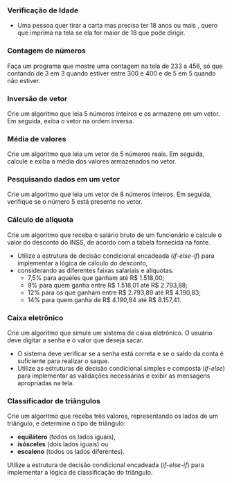### Verificação de Idade
- Uma pessoa quer tirar a carta mas precisa ter 18 anos ou mais , quero que imprima na tela se ela for maior de 18 que pode dirigir.

### Contagem de números
Faça um programa que mostre uma contagem na tela de 233 a 456, só que contando de 3 em 3 quando estiver entre 300 e 400 e de 5 em 5 quando não estiver.

### Inversão de vetor
Crie um algoritmo que leia 5 números inteiros e os armazene em um vetor. Em seguida, exiba o vetor na ordem inversa.

### Média de valores 
Crie um algoritmo que leia um vetor de 5 números reais. Em seguida, calcule e exiba a média dos valores armazenados no vetor.

### Pesquisando dados em um vetor 
Crie um algoritmo que leia um vetor de 8 números inteiros. Em seguida, verifique se o número 5 está presente no vetor. 

### Cálculo de alíquota 
Crie um algoritmo que receba o salário bruto de um funcionário e calcule o valor do desconto do INSS, de acordo com a tabela fornecida na fonte. 
- Utilize a estrutura de decisão condicional encadeada (_if-else-if_) para implementar a lógica de cálculo do desconto, 
- considerando as diferentes faixas salariais e alíquotas.
    - 7,5% para aqueles que ganham até R$ 1.518,00; 
    - 9% para quem ganha entre R$ 1.518,01 até R$ 2.793,88; 
    - 12% para os que ganham entre R$ 2.793,89 até R$ 4.190,83;
    - 14% para quem ganha de R$ 4.190,84 até R$ 8.157,41.

### Caixa eletrônico
Crie um algoritmo que simule um sistema de caixa eletrônico. O usuário deve digitar a senha e o valor que deseja sacar. 

- O sistema deve verificar se a senha está correta e se o saldo da conta é suficiente para realizar o saque. 
- Utilize as estruturas de decisão condicional simples e composta (_if-else_) para implementar as validações necessárias e exibir as mensagens apropriadas na tela.

### Classificador de triângulos
Crie um algoritmo que receba três valores, representando os lados de um triângulo, e determine o tipo de triângulo: 

- **equilátero** (todos os lados iguais),
- **isósceles** (dois lados iguais) ou
- **escaleno** (todos os lados diferentes). 

Utilize a estrutura de decisão condicional encadeada (_if-else-if_) para implementar a lógica de classificação do triângulo.

